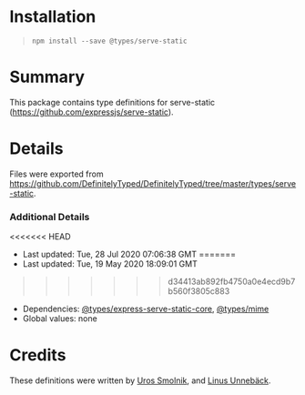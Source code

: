 # Installation
> `npm install --save @types/serve-static`

# Summary
This package contains type definitions for serve-static (https://github.com/expressjs/serve-static).

# Details
Files were exported from https://github.com/DefinitelyTyped/DefinitelyTyped/tree/master/types/serve-static.

### Additional Details
<<<<<<< HEAD
 * Last updated: Tue, 28 Jul 2020 07:06:38 GMT
=======
 * Last updated: Tue, 19 May 2020 18:09:01 GMT
>>>>>>> d34413ab892fb4750a0e4ecd9b7b560f3805c883
 * Dependencies: [@types/express-serve-static-core](https://npmjs.com/package/@types/express-serve-static-core), [@types/mime](https://npmjs.com/package/@types/mime)
 * Global values: none

# Credits
These definitions were written by [Uros Smolnik](https://github.com/urossmolnik), and [Linus Unnebäck](https://github.com/LinusU).
